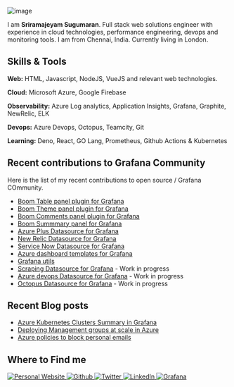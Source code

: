 ![image](https://user-images.githubusercontent.com/153843/92300443-a8688400-ef52-11ea-9fba-10b6574b68a4.png)

I am **Sriramajeyam Sugumaran**. Full stack web solutions engineer with experience in cloud technologies, performance engineering, devops and monitoring tools. I am from Chennai, India. Currently living in London.

## Skills & Tools

**Web:** HTML, Javascript, NodeJS, VueJS and relevant web technologies.

**Cloud:** Microsoft Azure, Google Firebase

**Observability:** Azure Log analytics, Application Insights, Grafana, Graphite, NewRelic, ELK

**Devops:** Azure Devops, Octopus, Teamcity, Git

**Learning:** Deno, React, GO Lang, Prometheus, Github Actions & Kubernetes

## Recent contributions to Grafana Community

Here is the list of my recent contributions to open source / Grafana COmmunity.

- [Boom Table panel plugin for Grafana]()
- [Boom Theme panel plugin for Grafana]()
- [Boom Comments panel plugin for Grafana]()
- [Boom Summmary panel for Grafana]()
- [Azure Plus Datasource for Grafana]()
- [New Relic Datasource for Grafana]()
- [Service Now Datasource for Grafana]()
- [Azure dashboard templates for Grafana]()
- [Grafana utils]()
- [Scraping Datasource for Grafana]() - Work in progress
- [Azure devops Datasource for Grafana]() - Work in progress
- [Octopus Datasource for Grafana]() - Work in progress

## Recent Blog posts

- [Azure Kubernetes Clusters Summary in Grafana]()
- [Deploying Management groups at scale in Azure]()
- [Azure policies to block personal emails]()

## Where to Find me

<p>
  <a href="https://sriramajeyam.com" target="_blank">
    <img alt="Personal Website" src="https://img.shields.io/website?label=sriramajeyam.com&style=for-the-badge&url=https%3A%2F%2Fsriramajeyam.com">
  </a>
  <a href="https://github.com/yesoreyeram" target="_blank">
    <img alt="Github" src="https://img.shields.io/badge/GitHub-%2312100E.svg?&style=for-the-badge&logo=Github&logoColor=white" />
  </a>
  <a href="https://twitter.com/yesoreyeram" target="_blank">
    <img alt="Twitter" src="https://img.shields.io/badge/twitter-%231DA1F2.svg?&style=for-the-badge&logo=twitter&logoColor=white" />
  </a>
  <a href="https://www.linkedin.com/in/sriramajeyam" target="_blank">
    <img alt="LinkedIn" src="https://img.shields.io/badge/linkedin-%230077B5.svg?&style=for-the-badge&logo=linkedin&logoColor=white" />
  </a>
  <a href="https://grafana.com/orgs/yesoreyeram" target="_blank">
    <img alt="Grafana" src="https://img.shields.io/website?label=Grafana&style=for-the-badge&url=https%3A%2F%2Fgrafana.com/orgs/yesoreyeram">
  </a>
</p>
